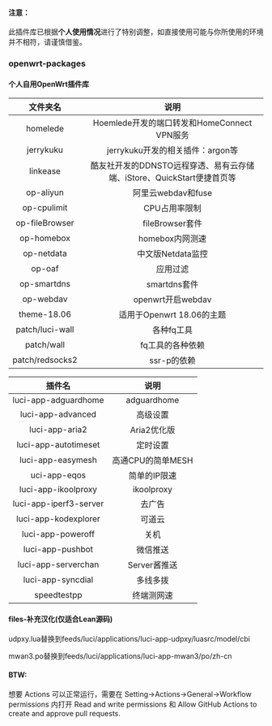 #### 注意：
此插件库已根据**个人使用情况**进行了特别调整，如直接使用可能与你所使用的环境并不相符，请谨慎借鉴。

### openwrt-packages

#### 个人自用OpenWrt插件库

|文件夹名|说明 |
| :----: | :----: |
| homelede | Hoemlede开发的端口转发和HomeConnect VPN服务 |
| jerrykuku | jerrykuku开发的相关插件：argon等 |
| linkease | 酷友社开发的DDNSTO远程穿透、易有云存储端、iStore、QuickStart便捷首页等 |
| op-aliyun | 阿里云webdav和fuse |
| op-cpulimit | CPU占用率限制 |
| op-fileBrowser | fileBrowser套件 |
| op-homebox | homebox内网测速 |
| op-netdata | 中文版Netdata监控 |
| op-oaf | 应用过滤 |
| op-smartdns | smartdns套件 |
| op-webdav | openwrt开启webdav |
| theme-18.06 | 适用于Openwrt 18.06的主题 |
| patch/luci-wall | 各种fq工具 |
| patch/wall | fq工具的各种依赖 |
| patch/redsocks2 | ssr-p的依赖 |


|插件名|说明 |
| :----: | :----: |
| luci-app-adguardhome | adguardhome |
| luci-app-advanced | 高级设置 |
| luci-app-aria2 | Aria2优化版 |
| luci-app-autotimeset | 定时设置 |
| luci-app-easymesh | 高通CPU的简单MESH |
| uci-app-eqos | 简单的IP限速 |
| luci-app-ikoolproxy | ikoolproxy |
| luci-app-iperf3-server | 去广告 |
| luci-app-kodexplorer | 可道云 |
| luci-app-poweroff | 关机 |
| luci-app-pushbot | 微信推送 |
| luci-app-serverchan | Server酱推送 |
| luci-app-syncdial | 多线多拨 |
| speedtestpp | 终端测网速 |


#### files-补充汉化(仅适合Lean源码)

udpxy.lua替换到feeds/luci/applications/luci-app-udpxy/luasrc/model/cbi

mwan3.po替换到feeds/luci/applications/luci-app-mwan3/po/zh-cn

#### BTW:

想要 Actions 可以正常运行，需要在 Setting→Actions→General→Workflow permissions 内打开 Read and write permissions 和 Allow GitHub Actions to create and approve pull requests.

